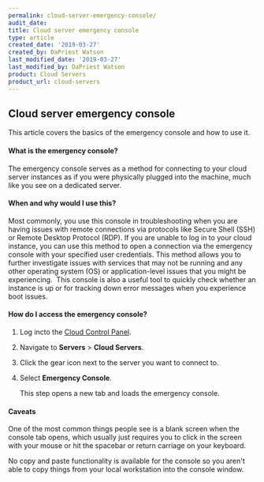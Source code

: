 ```yaml
---
permalink: cloud-server-emergency-console/
audit_date: 
title: Cloud server emergency console
type: article
created_date: '2019-03-27'
created_by: DaPriest Watson
last_modified_date: '2019-03-27'
last_modified_by: DaPriest Watson
product: Cloud Servers
product_url: cloud-servers
---
```

## Cloud server emergency console

This article covers the basics of the emergency console and how to use it.

#### What is the emergency console?
The emergency console serves as a method for connecting to your cloud server instances as if you were physically plugged into the machine, much like you see on a dedicated server. 

#### When and why would I use this?
Most commonly, you use this console in troubleshooting when you are having issues with remote connections via protocols like Secure Shell (SSH) or Remote Desktop Protocol (RDP). If you are unable to log in to your cloud instance, you can use this method to open a connection via the emergency console with your specified user credentials. This method allows you to further investigate issues with services that may not be running and any other operating system (OS) or application-level issues that you might be experiencing.  This console is also a useful tool to quickly check whether an instance is up or for tracking down error messages when you experience boot issues.

#### How do I access the emergency console?
1. Log incto the [Cloud Control Panel](https://login.rackspace.com).
2. Navigate to **Servers** > **Cloud Servers**.
3. Click the gear icon next to the server you want to connect to.
4. Select **Emergency Console**.

   This step opens a new tab and loads the emergency console.

#### Caveats
One of the most common things people see is a blank screen when the console tab opens, which usually just requires you to click in the screen with your mouse or hit the spacebar or return carriage on your keyboard.

No copy and paste functionality is available for the console so you aren't able to copy things from your local workstation into the console window.
